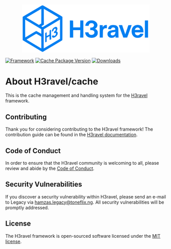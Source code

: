 <p align="center"><a href="https://h3ravel.toneflix.net" target="_blank"><img src="https://raw.githubusercontent.com/h3ravel/assets/refs/heads/main/logo-full.svg" width="400" alt="H3ravel Logo"></a></p>

[![Framework][ix]][lx]
[![Cache Package Version][i1]][l1]
[![Downloads][d1]][d1]

# About H3ravel/cache

This is the cache management and handling system for the [H3ravel](https://h3ravel.toneflix.net) framework.

## Contributing

Thank you for considering contributing to the H3ravel framework! The contribution guide can be found in the [H3ravel documentation](https://h3ravel.toneflix.net/contributing).

## Code of Conduct

In order to ensure that the H3ravel community is welcoming to all, please review and abide by the [Code of Conduct](#).

## Security Vulnerabilities

If you discover a security vulnerability within H3ravel, please send an e-mail to Legacy via hamzas.legacy@toneflix.ng. All security vulnerabilities will be promptly addressed.

## License

The H3ravel framework is open-sourced software licensed under the [MIT license](LICENSE).

[ix]: https://img.shields.io/npm/v/%40h3ravel%2Fcore?style=flat-square&label=Framework&color=%230970ce
[lx]: https://www.npmjs.com/package/@h3ravel/core
[i1]: https://img.shields.io/npm/v/%40h3ravel%2Fcache?style=flat-square&label=@h3ravel/cache&color=%230970ce
[l1]: https://www.npmjs.com/package/@h3ravel/cache
[d1]: https://img.shields.io/npm/dt/%40h3ravel%2Fcache?style=flat-square&label=Downloads&link=https%3A%2F%2Fwww.npmjs.com%2Fpackage%2F%40h3ravel%2Fcache
